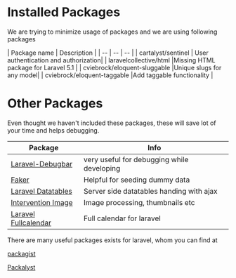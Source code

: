 # Installed Packages
We are trying to minimize usage of packages and we are using following packages

| Package name | Description |
| -- | -- | -- |
| cartalyst/sentinel | User authentication and authorization|
| laravelcollective/html |Missing HTML package for Laravel 5.1 |
| cviebrock/eloquent-sluggable |Unique slugs for any model|
| cviebrock/eloquent-taggable |Add taggable functionality  |


# Other Packages

Even thought we haven't included these packages, these will save lot of your time and helps debugging.

| Package | Info |
| -- | -- |
| [Laravel-Debugbar](https://github.com/barryvdh/laravel-debugbar) | very useful for debugging while developing |
|[Faker](https://github.com/fzaninotto/Faker) | Helpful for seeding dummy data |
| [Laravel Datatables](https://github.com/yajra/laravel-datatables) | Server side datatables handing with ajax |
| [Intervention Image](https://github.com/Intervention/image) | Image processing, thumbnails etc |
| [Laravel Fullcalendar](https://github.com/maddhatter/laravel-fullcalendar) | Full calendar for laravel |

There are many useful packages exists for laravel, whom you can find at

[packagist](http://packagist.org)

[Packalyst](http://packalyst.com)


